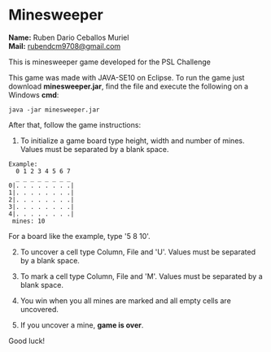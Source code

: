 # Minesweeper

**Name:** Ruben Dario Ceballos Muriel  
**Mail:** rubendcm9708@gmail.com  

This is minesweeper game developed for the PSL Challenge

This game was made with JAVA-SE10 on Eclipse. To run the game just download **minesweeper.jar**, find the file and execute the following on a Windows **cmd**:  

```
java -jar minesweeper.jar  
```

After that, follow the game instructions:

1. To initialize a game board type height, width and number of mines. Values must be separated by a blank space.  

```
Example:
  0 1 2 3 4 5 6 7 
  _ _ _ _ _ _ _ _ 
0|. . . . . . . .|
1|. . . . . . . .|
2|. . . . . . . .|
3|. . . . . . . .|
4|. . . . . . . .|
 mines: 10
```

For a board like the example, type '5 8 10'.  

2. To uncover a cell type Column, File and 'U'. Values must be separated by a blank space.  

3. To mark a cell type Column, File and 'M'. Values must be separated by a blank space.  

4. You win when you all mines are marked and all empty cells are uncovered.  

5. If you uncover a mine, **game is over**.  

Good luck!

